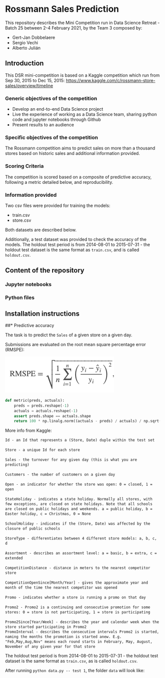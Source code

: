 # Rossmann Sales Prediction
This repository describes the Mini Competition run in Data Science Retreat - Batch 25 between 2-4 February 2021, by the Team 3 composed by:
* Gert-Jan Dobbelaere
* Sergio Vechi
* Alberto Julián

## Introduction
This DSR mini-competition is based on a Kaggle competition which run from Sep 30, 2015 to Dec 15, 2015:
https://www.kaggle.com/c/rossmann-store-sales/overview/timeline

### Generic objectives of the competition
* Develop an end-to-end Data Science project
* Live the experience of working as a Data Science team, sharing python code and jupyter notebooks through Github
* Present results to an audience

### Specific objectives of the competition
The Rossmann competition aims to predict sales on more than a thousand stores based on historic sales and additional information provided.

### Scoring Criteria

The competition is scored based on a composite of predictive accuracy, following a metric detailed below, and reproducibility.

### Information provided
Two csv files were provided for training the models:
* train.csv
* store.csv

Both datasets are described below.

Additionally, a test dataset was provided to check the accuracy of the models. The holdout test period is from 2014-08-01 to 2015-07-31 - the holdout test dataset is the same format as `train.csv`, and is called `holdout.csv`.

### 

## Content of the repository
### Jupyter notebooks

### Python files

## Installation instructions

##* Predictive accuracy

The task is to predict the `Sales` of a given store on a given day.

Submissions are evaluated on the root mean square percentage error (RMSPE):

![](./assets/rmspe.png)

```python
def metric(preds, actuals):
    preds = preds.reshape(-1)
    actuals = actuals.reshape(-1)
    assert preds.shape == actuals.shape
    return 100 * np.linalg.norm((actuals - preds) / actuals) / np.sqrt(preds.shape[0])
```

More info from Kaggle:

```
Id - an Id that represents a (Store, Date) duple within the test set

Store - a unique Id for each store

Sales - the turnover for any given day (this is what you are predicting)

Customers - the number of customers on a given day

Open - an indicator for whether the store was open: 0 = closed, 1 = open

StateHoliday - indicates a state holiday. Normally all stores, with few exceptions, are closed on state holidays. Note that all schools are closed on public holidays and weekends. a = public holiday, b = Easter holiday, c = Christmas, 0 = None

SchoolHoliday - indicates if the (Store, Date) was affected by the closure of public schools

StoreType - differentiates between 4 different store models: a, b, c, d

Assortment - describes an assortment level: a = basic, b = extra, c = extended

CompetitionDistance - distance in meters to the nearest competitor store

CompetitionOpenSince[Month/Year] - gives the approximate year and month of the time the nearest competitor was opened

Promo - indicates whether a store is running a promo on that day

Promo2 - Promo2 is a continuing and consecutive promotion for some stores: 0 = store is not participating, 1 = store is participating

Promo2Since[Year/Week] - describes the year and calendar week when the store started participating in Promo2
PromoInterval - describes the consecutive intervals Promo2 is started, naming the months the promotion is started anew. E.g. "Feb,May,Aug,Nov" means each round starts in February, May, August, November of any given year for that store
```

The holdout test period is from 2014-08-01 to 2015-07-31 - the holdout test dataset is the same format as `train.csv`, as is called `holdout.csv`.

After running `python data.py -- test 1`, the folder `data` will look like:

```bash

